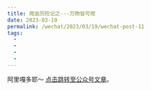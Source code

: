 ```yaml
---
title: 爬虫历险记之---万物皆可爬
date: 2023-03-19
permalink: /wechat/2023/03/19/wechat-post-11
tags:
  - 
  - 
  - 
  - 
---
```


阿里嘎多耶～ [点击跳转至公众号文章](http://mp.weixin.qq.com/s?__biz=MzkxNjM0MzQ0MQ==&mid=2247484562&idx=2&sn=b2f6f5fe823926925a0630437e38d79d&chksm=c1501b6cf627927a45546309b6f5c187132d695650c56c144dcc618fc15f8689759b6e5bed11#rd)。